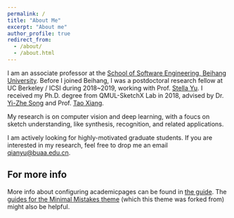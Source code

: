 ```yaml
---
permalink: /
title: "About Me"
excerpt: "About me"
author_profile: true
redirect_from: 
  - /about/
  - /about.html
---
```

I am an associate professor at the [School of Software Engineering, Beihang University](http://soft.buaa.edu.cn/). Before I joined Beihang, I was a postdoctoral research fellow at UC Berkeley / ICSI during 2018~2019, working with Prof. [Stella Yu](http://www1.icsi.berkeley.edu/~stellayu/). I received my Ph.D. degree from QMUL-SketchX Lab in 2018, advised by Dr. [Yi-Zhe Song](http://personal.ee.surrey.ac.uk/Personal/Y.Song/) and Prof. [Tao Xiang](http://personal.ee.surrey.ac.uk/Personal/T.Xiang/index.html).

My research is on computer vision and deep learning, with a foucs on sketch understanding, like synthesis, recognition, and related applications.

I am actively looking for highly-motivated graduate students. If you are interested in my research, feel free to drop me an email [qianyu@buaa.edu.cn](qianyu@buaa.edu.cn).


For more info
------
More info about configuring academicpages can be found in [the guide](https://academicpages.github.io/markdown/). The [guides for the Minimal Mistakes theme](https://mmistakes.github.io/minimal-mistakes/docs/configuration/) (which this theme was forked from) might also be helpful.
